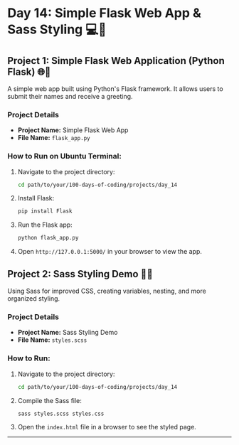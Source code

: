 # Day 14: Simple Flask Web App & Sass Styling 💻🎨

## Project 1: Simple Flask Web Application (Python Flask) 🌐🐍
A simple web app built using Python's Flask framework. It allows users to submit their names and receive a greeting.

### Project Details
- **Project Name:** Simple Flask Web App
- **File Name:** `flask_app.py`

### How to Run on Ubuntu Terminal:
1. Navigate to the project directory:
   ```bash
   cd path/to/your/100-days-of-coding/projects/day_14
   ```

2. Install Flask:
   ```bash
   pip install Flask
   ```

3. Run the Flask app:
   ```bash
   python flask_app.py
   ```

4. Open `http://127.0.0.1:5000/` in your browser to view the app.

## Project 2: Sass Styling Demo 🎨💅
Using Sass for improved CSS, creating variables, nesting, and more organized styling.

### Project Details
- **Project Name:** Sass Styling Demo
- **File Name:** `styles.scss`

### How to Run:
1. Navigate to the project directory:
   ```bash
   cd path/to/your/100-days-of-coding/projects/day_14
   ```

2. Compile the Sass file:
   ```bash
   sass styles.scss styles.css
   ```

3. Open the `index.html` file in a browser to see the styled page.

---


